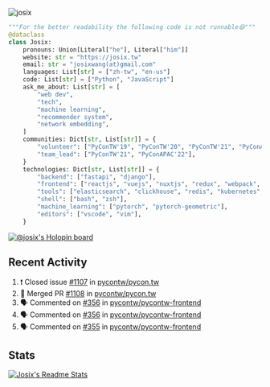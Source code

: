 ![josix](https://komarev.com/ghpvc/?username=josix)
```python
"""For the better readability the following code is not runnable😆"""
@dataclass
class Josix:
    pronouns: Union[Literal["he"], Literal["him"]]
    website: str = "https://josix.tw"
    email: str = "josixwang(at)gmail.com"
    languages: List[str] = ["zh-tw", "en-us"]
    code: List[str] = ["Python", "JavaScript"]
    ask_me_about: List[str] = [
        "web dev",
        "tech",
        "machine learning",
        "recommender system",
        "network embedding",
    ]
    communities: Dict[str, List[str]] = {
        "volunteer": ["PyConTW'19", "PyConTW'20", "PyConTW'21", "PyConAPAC'22"],
        "team_lead": ["PyConTW'21", "PyConAPAC'22"],
    }
    technologies: Dict[str, List[str]] = {
        "backend": ["fastapi", "django"],
        "frontend": ["reactjs", "vuejs", "nuxtjs", "redux", "webpack", "tailwindcss"],
        "tools": ["elasticsearch", "clickhouse", "redis", "kubernetes", "docker"],
        "shell": ["bash", "zsh"],
        "machine_learning": ["pytorch", "pytorch-geometric"],
        "editors": ["vscode", "vim"],
    }
```
[![@josix's Holopin board](https://holopin.io/api/user/board?user=josix)](https://holopin.io/@josix)

## Recent Activity
<!--START_SECTION:activity-->
1. ❗️ Closed issue [#1107](https://github.com/pycontw/pycon.tw/issues/1107) in [pycontw/pycon.tw](https://github.com/pycontw/pycon.tw)
2. 🎉 Merged PR [#1108](https://github.com/pycontw/pycon.tw/pull/1108) in [pycontw/pycon.tw](https://github.com/pycontw/pycon.tw)
3. 🗣 Commented on [#356](https://github.com/pycontw/pycontw-frontend/issues/356) in [pycontw/pycontw-frontend](https://github.com/pycontw/pycontw-frontend)
4. 🗣 Commented on [#356](https://github.com/pycontw/pycontw-frontend/issues/356) in [pycontw/pycontw-frontend](https://github.com/pycontw/pycontw-frontend)
5. 🗣 Commented on [#355](https://github.com/pycontw/pycontw-frontend/issues/355) in [pycontw/pycontw-frontend](https://github.com/pycontw/pycontw-frontend)
<!--END_SECTION:activity-->



## Stats
[![Josix's Readme Stats](https://github-readme-stats.vercel.app/api?username=josix&show_icons=true&theme=default&count_private=true&card_width=400)](https://github.com/anuraghazra/github-readme-stats)
